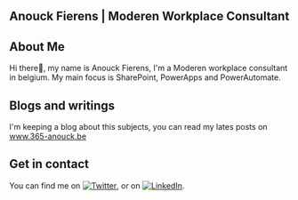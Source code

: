 ## Anouck Fierens | Moderen Workplace Consultant

## About Me

Hi there👋, my name is Anouck Fierens, I'm a Moderen workplace consultant in belgium. My main focus is SharePoint, PowerApps and PowerAutomate.

## Blogs and writings
I'm keeping a blog about this subjects, you can read my lates posts on www.365-anouck.be

## Get in contact
You can find me on [![Twitter][1.2]][1], or on [![LinkedIn][2.2]][2].

<!-- Icons -->

[1.2]: http://i.imgur.com/wWzX9uB.png (twitter icon without padding)
[2.2]: https://raw.githubusercontent.com/MartinHeinz/MartinHeinz/master/linkedin-3-16.png (LinkedIn icon without padding)

<!-- Links to your social media accounts -->

[1]: https://twitter.com/AnouckF
[2]: https://www.linkedin.com/in/anouckfierens/
<!--
**AnouckF/AnouckF** is a ✨ _special_ ✨ repository because its `README.md` (this file) appears on your GitHub profile.

Here are some ideas to get you started:

- 🔭 I’m currently working on ...
- 🌱 I’m currently learning ...
- 👯 I’m looking to collaborate on ...
- 🤔 I’m looking for help with ...
- 💬 Ask me about ...
- 📫 How to reach me: ...
- 😄 Pronouns: ...
- ⚡ Fun fact: ...
-->
